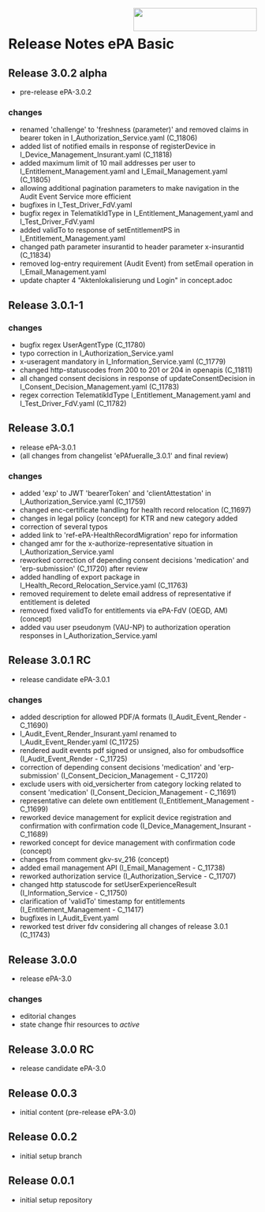 <img align="right" width="250" height="47" src="images/Gematik_Logo_Flag_With_Background.png"/> <br/>    
 
# Release Notes ePA Basic
## Release 3.0.2 alpha
- pre-release ePA-3.0.2 
### changes
- renamed 'challenge' to 'freshness (parameter)' and removed claims in bearer token in I_Authorization_Service.yaml (C_11806)
- added list of notified emails in response of registerDevice in I_Device_Management_Insurant.yaml (C_11818)
- added maximum limit of 10 mail addresses per user to I_Entitlement_Management.yaml and I_Email_Management.yaml (C_11805)
- allowing additional pagination parameters to make navigation in the Audit Event Service more efficient
- bugfixes in I_Test_Driver_FdV.yaml
- bugfix regex in TelematikIdType in I_Entitlement_Management,yaml and I_Test_Driver_FdV.yaml
- added validTo to response of setEntitlementPS in I_Entitlement_Management.yaml
- changed path parameter insurantid to header parameter x-insurantid (C_11834)
- removed log-entry requirement (Audit Event) from setEmail operation in I_Email_Management.yaml
- update chapter 4 "Aktenlokalisierung und Login" in concept.adoc
## Release 3.0.1-1
### changes
- bugfix regex UserAgentType (C_11780)
- typo correction in I_Authorization_Service.yaml
- x-useragent mandatory in I_Information_Service.yaml (C_11779)
- changed http-statuscodes from 200 to 201 or 204 in openapis (C_11811)
- all changed consent decisions in response of updateConsentDecision in I_Consent_Decision_Management.yaml (C_11783)
- regex correction TelematikIdType I_Entitlement_Management.yaml and I_Test_Driver_FdV.yaml (C_11782)
## Release 3.0.1
- release ePA-3.0.1
- (all changes from changelist 'ePAfueralle_3.0.1' and final review)
### changes
- added 'exp' to JWT 'bearerToken' and 'clientAttestation' in I_Authorization_Service.yaml (C_11759)
- changed enc-certificate handling for health record relocation (C_11697) 
- changes in legal policy (concept) for KTR and new category added
- correction of several typos
- added link to 'ref-ePA-HealthRecordMigration' repo for information
- changed amr for the x-authorize-representative situation in I_Authorization_Service.yaml
- reworked correction of depending consent decisions 'medication' and 'erp-submission' (C_11720) after review
- added handling of export package in I_Health_Record_Relocation_Service.yaml (C_11763)
- removed requirement to delete email address of representative if entitlement is deleted
- removed fixed validTo for entitlements via ePA-FdV (OEGD, AM) (concept)
- added vau user pseudonym (VAU-NP) to authorization operation responses in I_Authorization_Service.yaml
## Release 3.0.1 RC
- release candidate ePA-3.0.1
### changes
- added description for allowed PDF/A formats (I_Audit_Event_Render - C_11690) 
- I_Audit_Event_Render_Insurant.yaml renamed to I_Audit_Event_Render.yaml (C_11725) 
- rendered audit events pdf signed or unsigned, also for ombudsoffice (I_Audit_Event_Render - C_11725) 
- correction of depending consent decisions 'medication' and 'erp-submission' (I_Consent_Decicion_Management - C_11720) 
- exclude users with oid_versicherter from category locking related to consent 'medication' (I_Consent_Decicion_Management - C_11691)
- representative can delete own entitlement (I_Entitlement_Management - C_11699)
- reworked device management for explicit device registration and confirmation with confirmation code (I_Device_Management_Insurant - C_11689) 
- reworked concept for device management with confirmation code (concept)
- changes from comment gkv-sv_216 (concept)
- added email management API (I_Email_Management - C_11738)
- reworked authorization service (I_Authorization_Service - C_11707)
- changed http statuscode for setUserExperienceResult (I_Information_Service - C_11750)
- clarification of 'validTo' timestamp for entitlements (I_Entitlement_Management - C_11417)
- bugfixes in I_Audit_Event.yaml
- reworked test driver fdv considering all changes of release 3.0.1 (C_11743)
## Release 3.0.0
- release ePA-3.0
### changes
- editorial changes
- state change fhir resources to _active_
## Release 3.0.0 RC
- release candidate ePA-3.0
## Release 0.0.3
- initial content (pre-release ePA-3.0)
## Release 0.0.2
- initial setup branch
## Release 0.0.1
- initial setup repository
